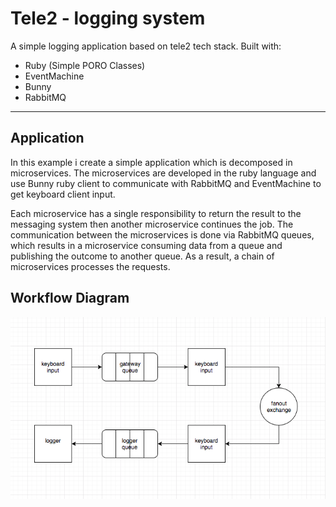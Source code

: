 Tele2 - logging system
===================

A simple logging application based on tele2 tech stack.
Built with:
- Ruby (Simple PORO Classes)
- EventMachine
- Bunny
- RabbitMQ

----------

Application
-------------

In this example i create a simple application which is decomposed in microservices. The microservices are developed in the ruby language and use Bunny ruby client to communicate with RabbitMQ and EventMachine to get keyboard client input.

Each microservice has a single responsibility to return the result to the messaging system then another microservice continues the job. The communication between the microservices is done via RabbitMQ queues, which results in a microservice consuming data from a queue and publishing the outcome to another queue. As a result, a chain of microservices processes the requests.


Workflow Diagram
-------------
![picture](/images/workflow.png?raw=true "workflow")

